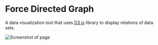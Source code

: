# Force Directed Graph
A data visualization tool that uses [D3.js](https://d3js.org) library to display relations of data sets.  
  
![Screenshot of page](https://i.imgur.com/hs47fA6.png)